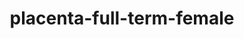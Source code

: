 ---
title: placenta-full-term-female
release_version: v1.3
hra_release_version:
  - v1.2
  - v1.3
model_type: ref-organs
description: '[This reference organ](https://hubmapconsortium.github.io/ccf/pages/ccf-3d-reference-library.html) The placenta was sculpted partly from MRI data from the Department of Obstetrics, Gynecology, and Reproductive Sciences, Division of Maternal-Fetal Medicine at UC San Diego Health. The atlas Human Microscopic Anatomy (R.V. Krstić, 1994) and  [(Mannelli et al. 2015)](https://doi.org/10.1177/1559325815611902) were consulted.'
creators:
  - 0000-0002-3333-5646
project_leads:
  - 0000-0002-3321-6137
reviewers:
  - 0000-0002-9544-547X
  - 0000-0001-5963-2246
  - 0000-0002-2095-7534
  - 0000-0002-2566-1978
creation_date: 2022-05-06T00:00:00
license: CC BY 4.0
publisher:  HuBMAP 
funder:  National Institutes of Health 
award_number:  OT2OD026671 
hubmap_id:  HBM796.CQJZ.982 
datatable: 
doi: https://doi.org/10.48539/HBM796.CQJZ.982
---